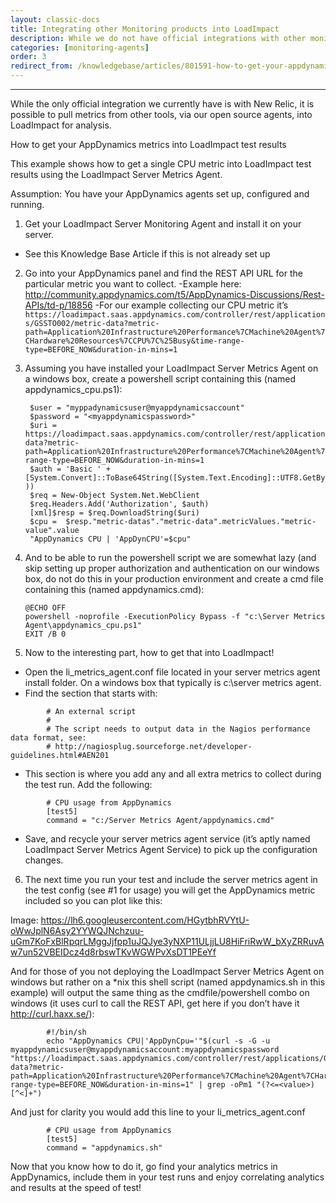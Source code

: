 ```yaml
---
layout: classic-docs
title: Integrating other Monitoring products into LoadImpact
description: While we do not have official integrations with other monitoring tools, it is possible, with some effort, to pull them into LoadImpact for analysis. We provide this example, using AppDynamics
categories: [monitoring-agents]
order: 3
redirect_from: /knowledgebase/articles/801591-how-to-get-your-appdynamics-metrics-into-load-impa
---
```


***

While the only official integration we currently have is with New Relic, it is possible to pull metrics from other tools, via our open source agents, into LoadImpact for analysis.

How to get your AppDynamics metrics into LoadImpact test results



This example shows how to get a single CPU metric into LoadImpact test results using the LoadImpact Server Metrics Agent.



Assumption: You have your AppDynamics agents set up, configured and running.



1. Get your LoadImpact Server Monitoring Agent and install it on your server.
  - See this Knowledge Base Article if this is not already set up



2. Go into your AppDynamics panel and find the REST API URL for the particular metric you want to collect.
  -Example here: http://community.appdynamics.com/t5/AppDynamics-Discussions/Rest-APIs/td-p/18856
  -For our example collecting our CPU metric it’s `https://loadimpact.saas.appdynamics.com/controller/rest/applications/GSSTO002/metric-data?metric-path=Application%20Infrastructure%20Performance%7CMachine%20Agent%7CHardware%20Resources%7CCPU%7C%25Busy&time-range-type=BEFORE_NOW&duration-in-mins=1`


3. Assuming you have installed your LoadImpact Server Metrics Agent on a windows box, create a powershell script containing this (named appdynamics_cpu.ps1):


        $user = "myppadynamicsuser@myappdynamicsaccount"
        $password = "<myappdynamicspassword>"
        $uri = https://loadimpact.saas.appdynamics.com/controller/rest/applications/GSSTO002/metric-data?metric-path=Application%20Infrastructure%20Performance%7CMachine%20Agent%7CHardware%20Resources%7CCPU%7C%25Busy&time-range-type=BEFORE_NOW&duration-in-mins=1
        $auth = 'Basic ' + [System.Convert]::ToBase64String([System.Text.Encoding]::UTF8.GetBytes($user+":"+$password ))
        $req = New-Object System.Net.WebClient
        $req.Headers.Add('Authorization', $auth)
        [xml]$resp = $req.DownloadString($uri)
        $cpu =  $resp."metric-datas"."metric-data".metricValues."metric-value".value
        "AppDynamics CPU | 'AppDynCPU'=$cpu"


4. 	And to be able to run the powershell script we are somewhat lazy (and skip setting up proper authorization and authentication on our windows box, do not do this in your production environment and create a cmd file containing this (named appdynamics.cmd):

        @ECHO OFF
        powershell -noprofile -ExecutionPolicy Bypass -f "c:\Server Metrics Agent\appdynamics_cpu.ps1"
        EXIT /B 0

5. Now to the interesting part, how to get that into LoadImpact!
  - Open the li_metrics_agent.conf file located in your server metrics agent install folder. On a windows box that typically is c:\server metrics agent\.
  - Find the section that starts with:
```
        # An external script
        #
        # The script needs to output data in the Nagios performance data format, see:
        # http://nagiosplug.sourceforge.net/developer-guidelines.html#AEN201
```
  - This section is where you add any and all extra metrics to collect during the test run. Add the following:
```
        # CPU usage from AppDynamics
        [test5]
        command = "c:/Server Metrics Agent/appdynamics.cmd"
```
  - Save, and recycle your server metrics agent service (it’s aptly named LoadImpact Server Metrics Agent Service) to pick up the configuration changes.



6. The next time you run your test and include the server metrics agent in the test config (see #1 for usage) you will get the AppDynamics metric included so you can plot like this:



 Image: https://lh6.googleusercontent.com/HGytbhRVYtU-oWwJplN6Asy2YYWQJNchzuu-uGm7KoFxBlRpqrLMggJjfpp1uJQJye3yNXP11ULjjLU8HiFriRwW_bXyZRRuvAw7un52VBEIDcz4d8rbswTKvWGWPvXsDT1PEeYf



And for those of you not deploying the LoadImpact Server Metrics Agent on windows but rather on a *nix this shell script (named appdynamics.sh in this example) will output the same thing as the cmdfile/powershell combo on windows (it uses curl to call the REST API, get here if you don’t have it http://curl.haxx.se/):



```
        #!/bin/sh
        echo "AppDynamics CPU|'AppDynCpu='"$(curl -s -G -u myappdynamicsuser@myappdynamicsaccount:myappdynamicspassword "https://loadimpact.saas.appdynamics.com/controller/rest/applications/GSSTO002/metric-data?metric-path=Application%20Infrastructure%20Performance%7CMachine%20Agent%7CHardware%20Resources%7CCPU%7C%25Busy&time-range-type=BEFORE_NOW&duration-in-mins=1" | grep -oPm1 "(?<=<value>)[^<]+")
```


And just for clarity you would add this line to your li_metrics_agent.conf


```
        # CPU usage from AppDynamics
        [test5]
        command = "appdynamics.sh"

```

Now that you know how to do it, go find your analytics metrics in AppDynamics, include them in your test runs and enjoy correlating analytics and results at the speed of test!
